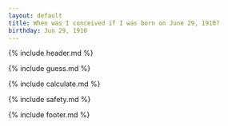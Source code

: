 ```yaml
---
layout: default
title: When was I conceived if I was born on June 29, 1910?
birthday: Jun 29, 1910
---
```


{% include header.md %}

{% include guess.md %}

{% include calculate.md %}

{% include safety.md %}

{% include footer.md %}



